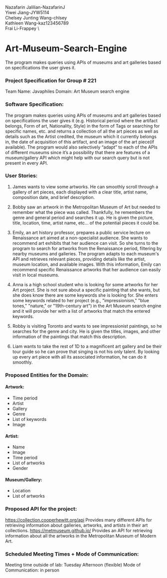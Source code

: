 Nazafarin Jalilian-NazafarinJ \
Yiwei Jiang-JYW5114 \
Chelsey Junting Wang-chlsey \
Kathleen Wang-kaz123456789 \
Frai Li-Frappey \


# Art-Museum-Search-Engine
The program makes queries using APIs of museums and art galleries based on specifications the user gives it.


### Project Specification for Group # 221
Team Name: Javaphiles 
Domain:
Art Museum search engine

### Software Specification:
The program makes queries using APIs of museums and art galleries based on specifications the user gives it (e.g. Historical period where the artifact belongs, Form of art, Nationality, Style) in the form of Tags or searching for specific names, etc. and returns a collection of all the art pieces as well as details such as the Artist credited, the museum which it currently belongs in, the date of acquisition of this artifact, and an image of the art piece(if available). The program would also selectively “adapt” to each of the APIs of different museums since it’s a possibility that there are features of a museum/gallery API which might help with our search query but is not present in every API.

### User Stories: 
1. James wants to view some artworks. He can smoothly scroll through a gallery of art pieces, each displayed with a clear title, artist name, composition date, and brief description.

2. Bobby saw an artwork in the Metropolitan Museum of Art but needed to remember what the piece was called. Thankfully, he remembers the genre and general period and searches it up. He is given the picture, title, location, time, artist name, etc… of the potential pieces it could be.

3. Emily, an art history professor, prepares a public service lecture on Renaissance art aimed at a non-specialist audience. She wants to recommend art exhibits that her audience can visit. So she turns to the program to search for artworks from the Renaissance period, filtering by nearby museums and galleries. The program adapts to each museum's API and retrieves relevant pieces, providing details like the artist, museum location, and available images. With this information, Emily can recommend specific Renaissance artworks that her audience can easily visit in local museums.

4. Anna is a high school student who is looking for some artworks for her Art project. She is not sure about a specific painting that she wants, but she does know there are some keywords she is looking for. She enters some keywords related to her project (e.g., "impressionism," "blue tones," "nature," or "19th-century art") in the Art Museum search engine and it will provide her with a list of artworks that match the entered keywords. 

5. Robby is visiting Toronto and wants to see impressionist paintings, so he searches for the genre and city. He is given the titles, images, and other information of the paintings that match this description.

6. Liam wants to take the rest of 1D to a magnificent art gallery and be their tour guide so he can prove that singing is not his only talent. By looking up every art piece with all its associated information, he can do it smoothly. 

### Proposed Entities for the Domain:
#### Artwork: 
- Time period
- Artist
- Gallery
- Genre
- List of keywords
- Image

#### Artist:
- Name
- Image
- Time period
- List of artworks
- Gender

#### Museum/Gallery:
- Location
- List of artworks

### Proposed API for the project:
https://collection.cooperhewitt.org/api
Provides many different APIs for retrieving information about galleries, artworks, and artists in their art collections.
https://metmuseum.github.io/ 
Provides an API for retrieving information about all the artworks in the Metropolitan Museum of Modern Art.

### Scheduled Meeting Times + Mode of Communication:
Meeting time outside of lab: Tuesday Afternoon (flexible)
Mode of Communication: in person

